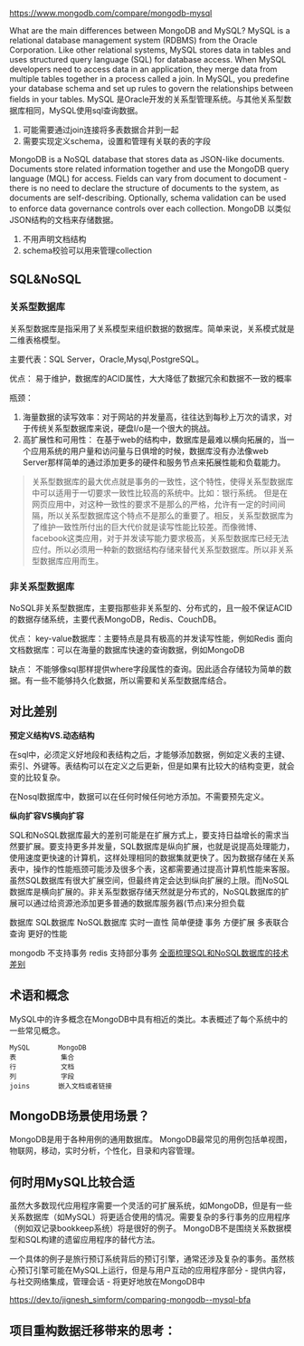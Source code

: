 https://www.mongodb.com/compare/mongodb-mysql

What are the main differences between MongoDB and MySQL?
MySQL is a relational database management system (RDBMS) from the Oracle Corporation. Like other relational systems, MySQL stores data in tables and uses structured query language (SQL) for database access. When MySQL developers need to access data in an application, they merge data from multiple tables together in a process called a join. In MySQL, you predefine your database schema and set up rules to govern the relationships between fields in your tables.
MySQL 是Oracle开发的关系型管理系统。与其他关系型数据库相同，MySQL使用sql查询数据。
1. 可能需要通过join连接将多表数据合并到一起
2. 需要实现定义schema，设置和管理有关联的表的字段

MongoDB is a NoSQL database that stores data as JSON-like documents. Documents store related information together and use the MongoDB query language (MQL) for access. Fields can vary from document to document - there is no need to declare the structure of documents to the system, as documents are self-describing. Optionally, schema validation can be used to enforce data governance controls over each collection.
MongoDB 以类似JSON结构的文档来存储数据。
1. 不用声明文档结构
2. schema校验可以用来管理collection

## SQL&NoSQL
### 关系型数据库
关系型数据库是指采用了关系模型来组织数据的数据库。简单来说，关系模式就是二维表格模型。

主要代表：SQL Server，Oracle,Mysql,PostgreSQL。

优点：
易于维护，数据库的ACID属性，大大降低了数据冗余和数据不一致的概率

瓶颈：
1. 海量数据的读写效率：对于网站的并发量高，往往达到每秒上万次的请求，对于传统关系型数据库来说，硬盘I/o是一个很大的挑战。  
2. 高扩展性和可用性：
在基于web的结构中，数据库是最难以横向拓展的，当一个应用系统的用户量和访问量与日俱增的时候，数据库没有办法像web Server那样简单的通过添加更多的硬件和服务节点来拓展性能和负载能力。

> 关系型数据库的最大优点就是事务的一致性，这个特性，使得关系型数据库中可以适用于一切要求一致性比较高的系统中。比如：银行系统。
但是在网页应用中，对这种一致性的要求不是那么的严格，允许有一定的时间间隔，所以关系型数据库这个特点不是那么的重要了。相反，关系型数据库为了维护一致性所付出的巨大代价就是读写性能比较差。而像微博、facebook这类应用，对于并发读写能力要求极高，关系型数据库已经无法应付。所以必须用一种新的数据结构存储来替代关系型数据库。所以非关系型数据库应用而生。

### 非关系型数据库
NoSQL非关系型数据库，主要指那些非关系型的、分布式的，且一般不保证ACID的数据存储系统，主要代表MongoDB，Redis、CouchDB。

优点：
key-value数据库：主要特点是具有极高的并发读写性能，例如Redis
面向文档数据库：可以在海量的数据库快速的查询数据，例如MongoDB

缺点：
不能够像sql那样提供where字段属性的查询。因此适合存储较为简单的数据。有一些不能够持久化数据，所以需要和关系型数据库结合。

## 对比差别
**预定义结构VS.动态结构**

在sql中，必须定义好地段和表结构之后，才能够添加数据，例如定义表的主键、索引、外键等。表结构可以在定义之后更新，但是如果有比较大的结构变更，就会变的比较复杂。

在Nosql数据库中，数据可以在任何时候任何地方添加。不需要预先定义。

**纵向扩容VS横向扩容** 

SQL和NoSQL数据库最大的差别可能是在扩展方式上，要支持日益增长的需求当然要扩展。要支持更多并发量，SQL数据库是纵向扩展，也就是说提高处理能力，使用速度更快速的计算机，这样处理相同的数据集就更快了。因为数据存储在关系表中，操作的性能瓶颈可能涉及很多个表，这都需要通过提高计算机性能来客服。虽然SQL数据库有很大扩展空间，但最终肯定会达到纵向扩展的上限。而NoSQL数据库是横向扩展的。非关系型数据存储天然就是分布式的，NoSQL数据库的扩展可以通过给资源池添加更多普通的数据库服务器(节点)来分担负载


数据库
SQL数据库                          NoSQL数据库
实时一直性                          简单便捷
事务                               方便扩展
多表联合查询                        更好的性能

mongodb 不支持事务
redis 支持部分事务
[全面梳理SQL和NoSQL数据库的技术差别](https://searchdatabase.techtarget.com.cn/7-21820/)

## 术语和概念
MySQL中的许多概念在MongoDB中具有相近的类比。本表概述了每个系统中的一些常见概念。
```
MySQL		MongoDB
表			集合
行			文档
列			字段
joins		嵌入文档或者链接
```

## MongoDB场景使用场景？
MongoDB是用于各种用例的通用数据库。 MongoDB最常见的用例包括单视图，物联网，移动，实时分析，个性化，目录和内容管理。

## 何时用MySQL比较合适
虽然大多数现代应用程序需要一个灵活的可扩展系统，如MongoDB，但是有一些关系数据库（如MySQL）将更适合使用的情况。需要复杂的多行事务的应用程序（例如双记录bookkeep系统）将是很好的例子。 MongoDB不是围绕关系数据模型和SQL构建的遗留应用程序的替代方法。

一个具体的例子是旅行预订系统背后的预订引擎，通常还涉及复杂的事务。虽然核心预订引擎可能在MySQL上运行，但是与用户互动的应用程序部分 - 提供内容，与社交网络集成，管理会话 - 将更好地放在MongoDB中

https://dev.to/jignesh_simform/comparing-mongodb--mysql-bfa


## 项目重构数据迁移带来的思考：

